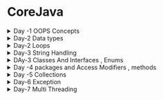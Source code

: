 # CoreJava
<details>
           <summary>Day -1 OOPS Concepts </summary>
           <ul>
             <li>Inheritance</li>
             <li>Abstraction</li>
             <li>Polymorphism</li>
             <li>Encapsulation</li>
              <li>Methods  signature , main method signature</li>
              <li>class variables , instance variables , parameters </li>
              <li> constructor and types, this, super</li>
             </ul>
</details>
<details>
           <summary> Day-2 Data types </summary>
           <ul>
             <li>Integer</li>
             <li>String related DS</li>
             <li>Float related DS</li>
             <li>Boolean and byte related</li>
             <li>operations on data types</li>
             <li>arrays</li>
             </ul>
</details>
<details>
           <summary>Day-2 Loops </summary>
           <ul>
             <li>If</li>
             <li>for loop</li>
             <li>while</li>
             <li>do while</li>
             <li>switch</li>
             </ul>
</details>
  <details>
           <summary>Day-3 String Handling </summary>
           <ul>
             <li>String operations </li>
             <li>STring Buffer</li>
             <li>String Builder</li>
             </ul>
</details>       
  <details>
           <summary>DAy-3 Classes And Interfaces , Enums </summary>
           <ul>
           <li>Object class and its methods</li>
            <li>method overloading , method overriding</li>
            <li> static variables and methods, final , return , continue </li>
            <li>Abstract class & Interface </li>
            <li>Stack and heap for object storage in java</li>
           </ul>
    
</details>
 <details>
           <summary>Day -4 packages and Access Modifiers , methods  </summary>
            <ul>
             <li>default </li>
             <li>public</li>
             <li>private</li>
             <li>protected</li>
                       <li> lambdas and various operations  </li>
               <li>Serialisation & De-serialisation</li>
             </ul>
</details>
 <details>
           <summary>Day -5 Collections </summary>
            <ul>
             <li>List </li>
             <li>Set</li>
             <li>Map</li>
             <li>Generics</li>
             <li>Synchronisation</li>
             </ul>
</details>
<details>
           <summary>Day-6 Exception </summary>
            <ul>
             <li>Checked  </li>
             <li>Unchecked</li>
             <li>Custom Exceptions</li>
              <li>try , catch , throws , throw keywords</li>
              <li>Singleton</li>
             </ul>
</details>
<details>
           <summary>Day-7 Multi Threading </summary>
            <ul>
             <li>default methods   </li>
             <li>implementation</li>
             <li>Garbage collection</li>
             </ul>
</details>
 

